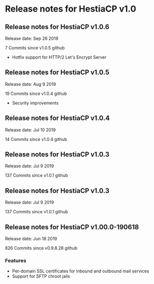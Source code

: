 # Release notes for HestiaCP v1.0

## Release notes for HestiaCP v1.0.6

Release date: Sep 26 2019

7 Commits since v1.0.5 github

- Hotfix support for HTTP/2 Let's Encrypt Server

## Release notes for HestiaCP v1.0.5

Release date: Aug 9 2019

19 Commits since v1.0.4 github

- Security improvements

## Release notes for HestiaCP v1.0.4

Release date: Jul 10 2019

14 Commits since v1.0.4 github

## Release notes for HestiaCP v1.0.3

Release date: Jul 9 2019

137 Commits since v1.0.1 github

## Release notes for HestiaCP v1.0.3

Release date: Jul 9 2019

137 Commits since v1.0.1 github

## Release notes for HestiaCP v1.00.0-190618

Release date: Jun 18 2019

826 Commits since v0.9.8.28 github

### Features

- Per-domain SSL certificates for inbound and outbound mail services
- Support for SFTP chroot jails
